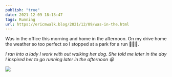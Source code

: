 ```yaml
---
publish: "true"
date: 2021-12-09 18:13:47
tags: Running
url: https://ericmwalk.blog/2021/12/09/was-in-the.html
---
```


Was in the office this morning and home in the afternoon. On my drive home the weather so too perfect so I stopped at a park for a run 🏃🏻‍♂️.

_I ran into a lady I work with out walking her dog. She told me later in the day I inspired her to go running later in the afternoon 😁_

![](https://ericmwalk.blog/uploads/2021/61de37270d.jpg)